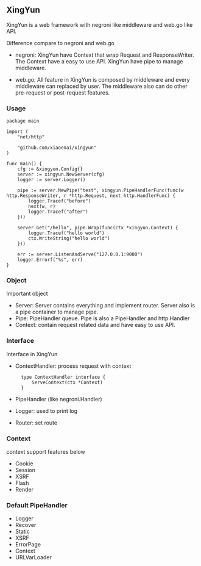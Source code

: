 ## XingYun ##

XingYun is a web framework with negroni like middleware and web.go like API.

Difference compare to negroni and web.go


- negroni: XingYun have Context that wrap Request and ResponseWriter. The Context have a easy to use API. XingYun have pipe to manage middleware.

- web.go: All feature in XingYun is composed by middleware and every middleware can replaced by user. The middleware also can do other pre-request or post-request features.

### Usage ###

	package main

	import (
		"net/http"

		"github.com/xiaoenai/xingyun"
	)

	func main() {
		cfg := &xingyun.Config{}
		server := xingyun.NewServer(cfg)
		logger := server.Logger()

		pipe := server.NewPipe("test", xingyun.PipeHandlerFunc(func(w http.ResponseWriter, r *http.Request, next http.HandlerFunc) {
			logger.Tracef("before")
			next(w, r)
			logger.Tracef("after")
		}))

		server.Get("/hello", pipe.Wrap(func(ctx *xingyun.Context) {
			logger.Tracef("hello world")
			ctx.WriteString("hello world")
		}))

		err := server.ListenAndServe("127.0.0.1:9000")
		logger.Errorf("%s", err)
	}

### Object ###

Important object

- Server: Server contains everything and implement router. Server also is a pipe container to manage pipe.
- Pipe: PipeHandler queue. Pipe is also a PipeHandler and http.Handler
- Context: contain request related data and have easy to use API.

### Interface ###

Interface in XingYun

- ContextHandler:
  process request with context

		type ContextHandler interface {
			ServeContext(ctx *Context)
		}

- PipeHandler (like negroni.Handler)
- Logger: used to print log
- Router: set route

### Context ###

context support features below

- Cookie
- Session
- XSRF
- Flash
- Render

### Default PipeHandler ###

- Logger
- Recover
- Static
- XSRF
- ErrorPage
- Context
- URLVarLoader

